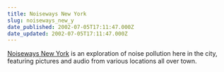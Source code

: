```yaml
---
title: Noiseways New York
slug: noiseways_new_y
date_published: 2002-07-05T17:11:47.000Z
date_updated: 2002-07-05T17:11:47.000Z
---
```


[Noiseways New York](http://www.noiseways.org/nyc/index.htm) is an exploration of noise pollution here in the city, featuring pictures and audio from various locations all over town.
